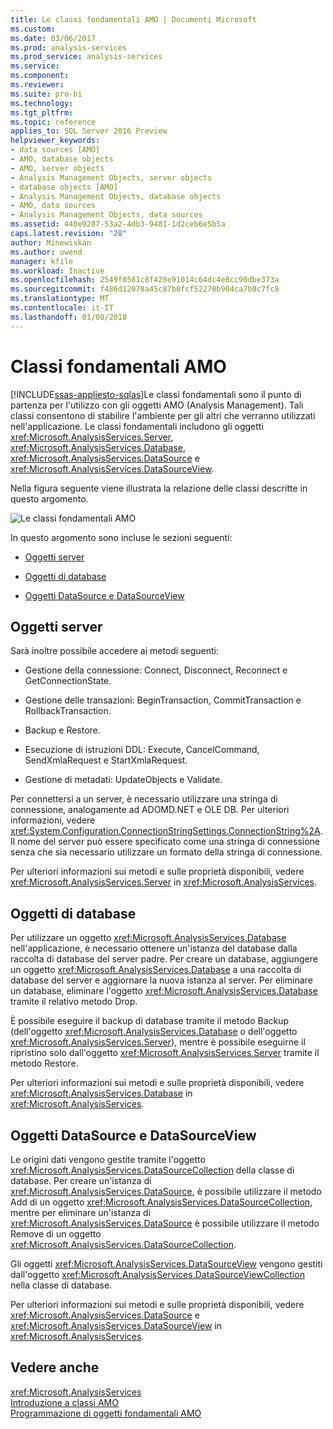 ```yaml
---
title: Le classi fondamentali AMO | Documenti Microsoft
ms.custom: 
ms.date: 03/06/2017
ms.prod: analysis-services
ms.prod_service: analysis-services
ms.service: 
ms.component: 
ms.reviewer: 
ms.suite: pro-bi
ms.technology: 
ms.tgt_pltfrm: 
ms.topic: reference
applies_to: SQL Server 2016 Preview
helpviewer_keywords:
- data sources [AMO]
- AMO, database objects
- AMO, server objects
- Analysis Management Objects, server objects
- database objects [AMO]
- Analysis Management Objects, database objects
- AMO, data sources
- Analysis Management Objects, data sources
ms.assetid: 440e9287-53a2-4db3-9481-1d2ceb6e5b5a
caps.latest.revision: "28"
author: Minewiskan
ms.author: owend
manager: kfile
ms.workload: Inactive
ms.openlocfilehash: 2549f0581c8f428e91014c64dc4e8cc90dbe373a
ms.sourcegitcommit: f486d12078a45c87b0fcf52270b904ca7b0c7fc8
ms.translationtype: MT
ms.contentlocale: it-IT
ms.lasthandoff: 01/08/2018
---
```

# <a name="amo-fundamental-classes"></a>Classi fondamentali AMO
[!INCLUDE[ssas-appliesto-sqlas](../../../includes/ssas-appliesto-sqlas.md)]Le classi fondamentali sono il punto di partenza per l'utilizzo con gli oggetti AMO (Analysis Management). Tali classi consentono di stabilire l'ambiente per gli altri che verranno utilizzati nell'applicazione. Le classi fondamentali includono gli oggetti <xref:Microsoft.AnalysisServices.Server>, <xref:Microsoft.AnalysisServices.Database>, <xref:Microsoft.AnalysisServices.DataSource> e <xref:Microsoft.AnalysisServices.DataSourceView>.  
  
 Nella figura seguente viene illustrata la relazione delle classi descritte in questo argomento.  
  
 ![Le classi fondamentali AMO](../../../analysis-services/multidimensional-models/analysis-management-objects/media/amo-fundamentalclasses.gif "le classi fondamentali AMO")  
  
 In questo argomento sono incluse le sezioni seguenti:  
  
-   [Oggetti server](#ServerObjects)  
  
-   [Oggetti di database](#DatabaseObjects)  
  
-   [Oggetti DataSource e DataSourceView](#DSandDSV)  
  
##  <a name="ServerObjects"></a>Oggetti server  
 Sarà inoltre possibile accedere ai metodi seguenti:  
  
-   Gestione della connessione: Connect, Disconnect, Reconnect e GetConnectionState.  
  
-   Gestione delle transazioni: BeginTransaction, CommitTransaction e RollbackTransaction.  
  
-   Backup e Restore.  
  
-   Esecuzione di istruzioni DDL: Execute, CancelCommand, SendXmlaRequest e StartXmlaRequest.  
  
-   Gestione di metadati: UpdateObjects e Validate.  
  
 Per connettersi a un server, è necessario utilizzare una stringa di connessione, analogamente ad ADOMD.NET e OLE DB. Per ulteriori informazioni, vedere <xref:System.Configuration.ConnectionStringSettings.ConnectionString%2A>. Il nome del server può essere specificato come una stringa di connessione senza che sia necessario utilizzare un formato della stringa di connessione.  
  
 Per ulteriori informazioni sui metodi e sulle proprietà disponibili, vedere <xref:Microsoft.AnalysisServices.Server> in <xref:Microsoft.AnalysisServices>.  
  
##  <a name="DatabaseObjects"></a>Oggetti di database  
 Per utilizzare un oggetto <xref:Microsoft.AnalysisServices.Database> nell'applicazione, è necessario ottenere un'istanza del database dalla raccolta di database del server padre. Per creare un database, aggiungere un oggetto <xref:Microsoft.AnalysisServices.Database> a una raccolta di database del server e aggiornare la nuova istanza al server. Per eliminare un database, eliminare l'oggetto <xref:Microsoft.AnalysisServices.Database> tramite il relativo metodo Drop.  
  
 È possibile eseguire il backup di database tramite il metodo Backup (dell'oggetto <xref:Microsoft.AnalysisServices.Database> o dell'oggetto <xref:Microsoft.AnalysisServices.Server>), mentre è possibile eseguirne il ripristino solo dall'oggetto <xref:Microsoft.AnalysisServices.Server> tramite il metodo Restore.  
  
 Per ulteriori informazioni sui metodi e sulle proprietà disponibili, vedere <xref:Microsoft.AnalysisServices.Database> in <xref:Microsoft.AnalysisServices>.  
  
##  <a name="DSandDSV"></a>Oggetti DataSource e DataSourceView  
 Le origini dati vengono gestite tramite l'oggetto <xref:Microsoft.AnalysisServices.DataSourceCollection> della classe di database. Per creare un'istanza di <xref:Microsoft.AnalysisServices.DataSource>, è possibile utilizzare il metodo Add di un oggetto <xref:Microsoft.AnalysisServices.DataSourceCollection>, mentre per eliminare un'istanza di <xref:Microsoft.AnalysisServices.DataSource> è possibile utilizzare il metodo Remove di un oggetto <xref:Microsoft.AnalysisServices.DataSourceCollection>.  
  
 Gli oggetti <xref:Microsoft.AnalysisServices.DataSourceView> vengono gestiti dall'oggetto <xref:Microsoft.AnalysisServices.DataSourceViewCollection> nella classe di database.  
  
 Per ulteriori informazioni sui metodi e sulle proprietà disponibili, vedere <xref:Microsoft.AnalysisServices.DataSource> e <xref:Microsoft.AnalysisServices.DataSourceView> in <xref:Microsoft.AnalysisServices>.  
  
## <a name="see-also"></a>Vedere anche  
 <xref:Microsoft.AnalysisServices>   
 [Introduzione a classi AMO](../../../analysis-services/multidimensional-models/analysis-management-objects/amo-classes-introduction.md)   
 [Programmazione di oggetti fondamentali AMO](../../../analysis-services/multidimensional-models/analysis-management-objects/programming-amo-fundamental-objects.md)  
  
  
